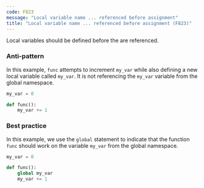 ```yaml
---
code: F823
message: "Local variable name ... referenced before assignment"
title: "Local variable name ... referenced before assignment (F823)"
---
```


Local variables should be defined before the are referenced.

### Anti-pattern

In this example, `func` attempts to increment `my_var` while also defining a new local variable called `my_var`. It is not referencing the `my_var` variable from the global namespace.

```python
my_var = 0

def func():
    my_var += 1
```

### Best practice

In this example, we use the `global` statement to indicate that the function `func` should work on the variable `my_var` from the global namespace.

```python
my_var = 0

def func():
    global my_var
    my_var += 1
```
